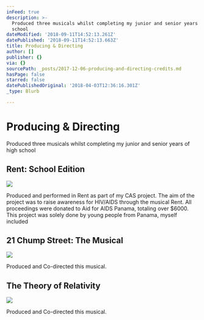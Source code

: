 ```yaml
---
inFeed: true
description: >-
  Produced three musicals whilst completing my junior and senior years of high
  school
dateModified: '2018-09-11T14:52:13.261Z'
datePublished: '2018-09-11T14:52:13.663Z'
title: Producing & Directing
author: []
publisher: {}
via: {}
sourcePath: _posts/2017-12-06-producing-and-directing-credits.md
hasPage: false
starred: false
datePublishedOriginal: '2018-04-03T12:36:16.301Z'
_type: Blurb

---
```

# Producing & Directing

Produced three musicals whilst completing my junior and senior years of high school

## Rent: School Edition
![](https://the-grid-user-content.s3-us-west-2.amazonaws.com/a097a8d0-0c8a-4063-b6d5-f1deb5033727.jpg)

Produced and performed in Rent as part of my CAS project. The aim of the project was to raise awareness for HIV/AIDS through the musical Rent. All proceedings were donated to Aid for AIDS Panama, totaling over $6000\. This project was solely done by young people from Panama, myself included

## 21 Chump Street: The Musical
![](https://s3-us-west-2.amazonaws.com/the-grid-img/p/a34266f4eb1c0b29840205d5f416ddf51f37e35a.jpg)

Produced and Co-directed this musical.

## The Theory of Relativity
![](https://s3-us-west-2.amazonaws.com/the-grid-img/p/de6bbeecb341dc7426ff605a007fff8f5a21325b.jpg)

Produced and Co-directed this musical.
